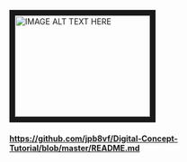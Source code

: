 
<a href="https://www.youtube.com/watch?v=WsZ-elpqN78&feature=youtu.be
" target="_blank"><img src="http://img.youtube.com/vi/https://www.youtube.com/watch?v=WsZ-elpqN78&feature=youtu.be/0.jpg" 
alt="IMAGE ALT TEXT HERE" width="240" height="180" border="10" /></a>






#### https://github.com/jpb8vf/Digital-Concept-Tutorial/blob/master/README.md

